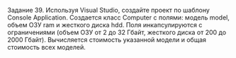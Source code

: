 Задание 39. Используя Visual Studio, создайте проект по шаблону Console Application.
Создается класс Computer с полями: модель model, объем ОЗУ ram и жесткого диска hdd. Поля инкапсулируются с ограничениями (объем ОЗУ от 2 до 32 Гбайт, жесткого диска от 200 до 2000 Гбайт). Вычисляется стоимость указанной модели и общая стоимость всех моделей.
